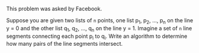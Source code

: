 This problem was asked by Facebook.

Suppose you are given two lists of `n` points, one list p<sub>1</sub>, p<sub>2</sub>, ..., p<sub>n</sub> on the line y = 0 and the other list q<sub>1</sub>, q<sub>2</sub>, ..., q<sub>n</sub> on the line y = 1. Imagine a set of `n` line segments connecting each point p<sub>i</sub> to q<sub>i</sub>. Write an algorithm to determine how many pairs of the line segments intersect.